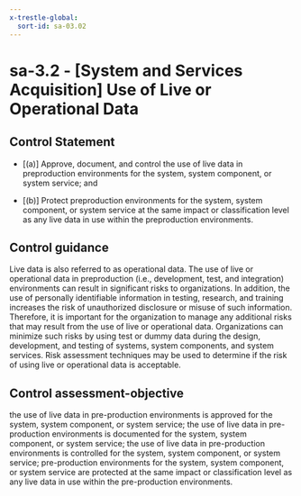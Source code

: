 ```yaml
---
x-trestle-global:
  sort-id: sa-03.02
---
```


# sa-3.2 - \[System and Services Acquisition\] Use of Live or Operational Data

## Control Statement

- \[(a)\] Approve, document, and control the use of live data in preproduction environments for the system, system component, or system service; and

- \[(b)\] Protect preproduction environments for the system, system component, or system service at the same impact or classification level as any live data in use within the preproduction environments.

## Control guidance

Live data is also referred to as operational data. The use of live or operational data in preproduction (i.e., development, test, and integration) environments can result in significant risks to organizations. In addition, the use of personally identifiable information in testing, research, and training increases the risk of unauthorized disclosure or misuse of such information. Therefore, it is important for the organization to manage any additional risks that may result from the use of live or operational data. Organizations can minimize such risks by using test or dummy data during the design, development, and testing of systems, system components, and system services. Risk assessment techniques may be used to determine if the risk of using live or operational data is acceptable.

## Control assessment-objective

the use of live data in pre-production environments is approved for the system, system component, or system service;
the use of live data in pre-production environments is documented for the system, system component, or system service;
the use of live data in pre-production environments is controlled for the system, system component, or system service;
pre-production environments for the system, system component, or system service are protected at the same impact or classification level as any live data in use within the pre-production environments.
